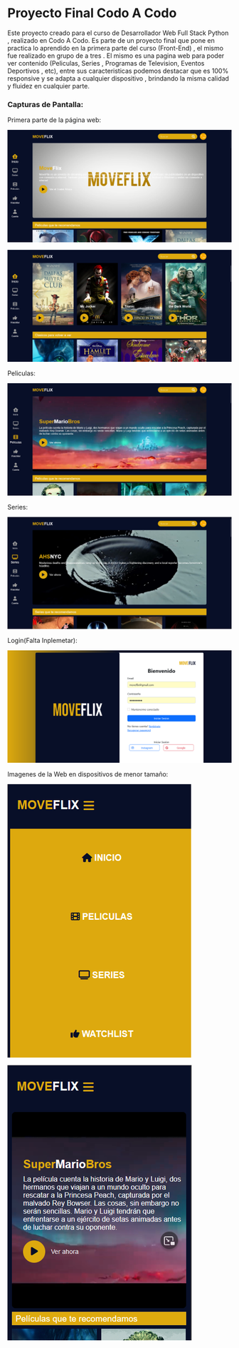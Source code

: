 # Proyecto Final Codo A Codo 

Este proyecto creado para el curso de Desarrollador Web Full Stack Python , realizado en Codo A Codo. Es parte de un proyecto final que pone en practica 
lo aprendido en la primera parte del curso (Front-End) , el mismo fue realizado en grupo de a tres . 
El mismo es una pagina web para poder ver contenido (Peliculas, Series , Programas de Television, Eventos Deportivos , etc), entre sus caracteristicas 
podemos destacar que es 100% responsive y se adapta a cualquier dispositivo , brindando la misma calidad y fluidez en cualquier parte.

### Capturas de Pantalla:

Primera parte de la página web:

![MoveFlix-INICIO](img/readme/inicio.png)

![MoveFlix-INICIO](img/readme/inicio-2.png)

Peliculas:

![MoveFlix-PELICULAS](img/readme/peliculas.png)


Series:

![MoveFlix-SERIES](img/readme/series.png)

Login(Falta Inplemetar):

![MoveFlix-LOGIN](img/readme/login.png)

Imagenes de la Web en dispositivos de menor tamaño:

![MoveFlix-EXTRA](img/readme/inicio-md.png)

![MoveFlix-EXTRA](img/readme/pelicula-md.png)

